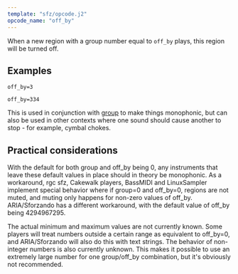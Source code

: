 ```yaml
---
template: "sfz/opcode.j2"
opcode_name: "off_by"
---
```

When a new region with a group number equal to `off_by` plays,
this region will be turned off.

## Examples

```sfz
off_by=3

off_by=334
```

This is used in conjunction with [group] to make things
monophonic, but can also be used in other contexts where one sound should cause
another to stop - for example, cymbal chokes.

## Practical considerations

With the default for both group and off_by being 0, any instruments that
leave these default values in place should in theory be monophonic. As a
workaround, rgc sfz, Cakewalk players, BassMIDI and LinuxSampler implement
special behavior where if group=0 and off_by=0, regions are not muted,
and muting only happens for non-zero values of off_by. ARIA/Sforzando
has a different workaround, with the default value of off_by being 4294967295.

The actual minimum and maximum values are not currently known. Some players
will treat numbers outside a certain range as equivalent to off_by=0, and
ARIA/Sforzando will also do this with text strings. The behavior of
non-integer numbers is also currently unknown. This makes it possible to use
an extremely large number for one group/off_by combination, but it's obviously
not recommended.


[group]: group.md

